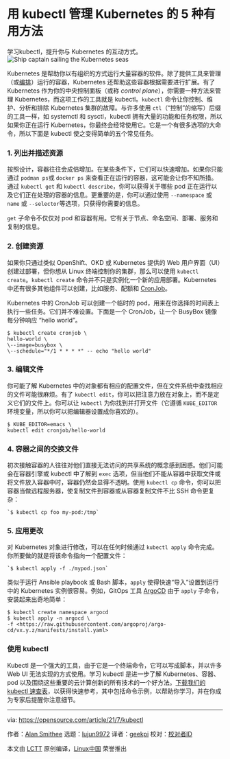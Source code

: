 [#]: subject: (5 useful ways to manage Kubernetes with kubectl)
[#]: via: (https://opensource.com/article/21/7/kubectl)
[#]: author: (Alan Smithee https://opensource.com/users/alansmithee)
[#]: collector: (lujun9972)
[#]: translator: (geekpi)
[#]: reviewer: ( )
[#]: publisher: ( )
[#]: url: ( )

用 kubectl 管理 Kubernetes 的 5 种有用方法
======
学习kubectl，提升你与 Kubernetes 的互动方式。
![Ship captain sailing the Kubernetes seas][1]

Kubernetes 是帮助你以有组织的方式运行大量容器的软件。除了提供工具来管理（或[编排][2]）运行的容器，Kubernetes 还帮助这些容器根据需要进行扩展。有了 Kubernetes 作为你的中央控制面板（或称 _control plane_），你需要一种方法来管理 Kubernetes，而这项工作的工具就是 kubectl。`kubectl` 命令让你控制、维护、分析和排除 Kubernetes 集群的故障。与许多使用 `ctl`（“控制”的缩写）后缀的工具一样，如 systemctl 和 sysctl，kubectl 拥有大量的功能和任务权限，所以如果你正在运行 Kubernetes，你最终会经常使用它。它是一个有很多选项的大命令，所以下面是 kubectl 使之变得简单的五个常见任务。

### 1\. 列出并描述资源

按照设计，容器往往会成倍增加。在某些条件下，它们可以快速增加。如果你只能通过 `podman ps`或 `docker ps` 来查看正在运行的容器，这可能会让你不知所措。通过 `kubectl get` 和 `kubectl describe`，你可以获得关于哪些 pod 正在运行以及它们正在处理的容器的信息。更重要的是，你可以通过使用 `--namespace` 或 `name` 或 `--selector`等选项，只获得你需要的信息。

`get` 子命令不仅仅对 pod 和容器有用。它有关于节点、命名空间、部署、服务和复制的信息。

### 2\. 创建资源

如果你只通过类似 OpenShift、OKD 或 Kubernetes 提供的 Web 用户界面（UI）创建过部署，但你想从 Linux 终端控制你的集群，那么可以使用 `kubectl create`。`kubectl create` 命令并不只是实例化一个新的应用部署。Kubernetes 中还有很多其他组件可以创建，比如服务、配额和 [CronJob][3]。

Kubernetes 中的 CronJob 可以创建一个临时的 pod，用来在你选择的时间表上执行一些任务。它们并不难设置。下面是一个 CronJob，让一个 BusyBox 镜像每分钟响应 “hello world”。


```
$ kubectl create cronjob \
hello-world \
\--image=busybox \
\--schedule="*/1 * * * *" -- echo "hello world"
```

### 3\. 编辑文件

你可能了解 Kubernetes 中的对象都有相应的配置文件，但在文件系统中查找相应的文件可能很麻烦。有了 `kubectl edit`，你可以把注意力放在对象上，而不是定义它们的文件上。你可以让 `kubectl` 为你找到并打开文件（它遵循 `KUBE_EDITOR` 环境变量，所以你可以把编辑器设置成你喜欢的）。


```
$ KUBE_EDITOR=emacs \
kubectl edit cronjob/hello-world
```

### 4\. 容器之间的交换文件

初次接触容器的人往往对他们直接无法访问的共享系统的概念感到困惑。他们可能会在容器引擎或 kubectl 中了解到 `exec` 选项，但当他们不能从容器中获取文件或将文件放入容器中时，容器仍然会显得不透明。使用 `kubectl cp` 命令，你可以把容器当做远程服务器，使复制文件到容器或从容器复制文件不比 SSH 命令更复杂：


```
`$ kubectl cp foo my-pod:/tmp`
```

### 5\. 应用更改

对 Kubernetes 对象进行修改，可以在任何时候通过 `kubectl apply` 命令完成。你所要做的就是将该命令指向一个配置文件：


```
`$ kubectl apply -f ./mypod.json`
```

类似于运行 Ansible playbook 或 Bash 脚本，`apply` 使得快速“导入”设置到运行中的 Kubernetes 实例很容易。例如，GitOps 工具 [ArgoCD][4] 由于 `apply` 子命令，安装起来出奇地简单：


```
$ kubectl create namespace argocd
$ kubectl apply -n argocd \
-f <https://raw.githubusercontent.com/argoproj/argo-cd/vx.y.z/manifests/install.yaml>
```

### 使用 kubectl

Kubectl 是一个强大的工具，由于它是一个终端命令，它可以写成脚本，并以许多 Web UI 无法实现的方式使用。学习 kubectl 是进一步了解 Kubernetes、容器、pod 以及围绕这些重要的云计算创新的所有技术的一个好方法。[下载我们的 kubectl 速查表][5]，以获得快速参考，其中包括命令示例，以帮助你学习，并在你成为专家后提醒你注意细节。

--------------------------------------------------------------------------------

via: https://opensource.com/article/21/7/kubectl

作者：[Alan Smithee][a]
选题：[lujun9972][b]
译者：[geekpi](https://github.com/geekpi)
校对：[校对者ID](https://github.com/校对者ID)

本文由 [LCTT](https://github.com/LCTT/TranslateProject) 原创编译，[Linux中国](https://linux.cn/) 荣誉推出

[a]: https://opensource.com/users/alansmithee
[b]: https://github.com/lujun9972
[1]: https://opensource.com/sites/default/files/styles/image-full-size/public/lead-images/ship_captain_devops_kubernetes_steer.png?itok=LAHfIpek (Ship captain sailing the Kubernetes seas)
[2]: https://opensource.com/article/20/11/orchestration-vs-automation
[3]: https://opensource.com/article/20/11/kubernetes-jobs-cronjobs
[4]: https://argoproj.github.io/argo-cd/
[5]: https://opensource.com/downloads/kubectl-cheat-sheet
